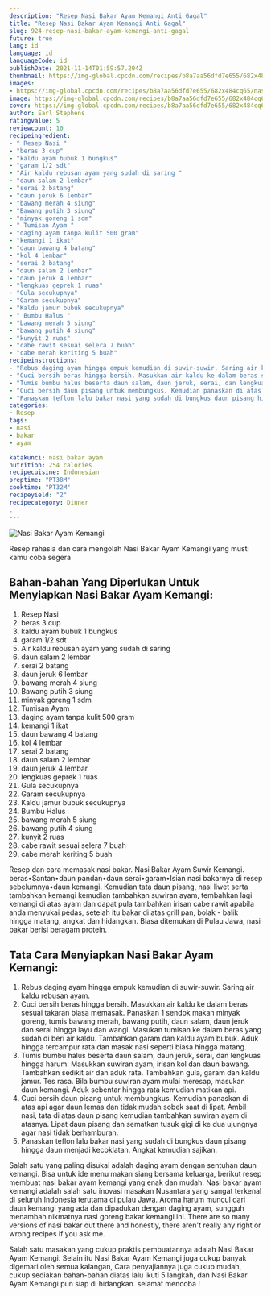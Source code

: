 ```yaml
---
description: "Resep Nasi Bakar Ayam Kemangi Anti Gagal"
title: "Resep Nasi Bakar Ayam Kemangi Anti Gagal"
slug: 924-resep-nasi-bakar-ayam-kemangi-anti-gagal
future: true
lang: id
language: id
languageCode: id
publishDate: 2021-11-14T01:59:57.204Z 
thumbnail: https://img-global.cpcdn.com/recipes/b8a7aa56dfd7e655/682x484cq65/nasi-bakar-ayam-kemangi-foto-resep-utama.png
images:
- https://img-global.cpcdn.com/recipes/b8a7aa56dfd7e655/682x484cq65/nasi-bakar-ayam-kemangi-foto-resep-utama.png
image: https://img-global.cpcdn.com/recipes/b8a7aa56dfd7e655/682x484cq65/nasi-bakar-ayam-kemangi-foto-resep-utama.png
cover: https://img-global.cpcdn.com/recipes/b8a7aa56dfd7e655/682x484cq65/nasi-bakar-ayam-kemangi-foto-resep-utama.png
author: Earl Stephens
ratingvalue: 5
reviewcount: 10
recipeingredient:
- " Resep Nasi "
- "beras 3 cup"
- "kaldu ayam bubuk 1 bungkus"
- "garam 1/2 sdt"
- "Air kaldu rebusan ayam yang sudah di saring "
- "daun salam 2 lembar"
- "serai 2 batang"
- "daun jeruk 6 lembar"
- "bawang merah 4 siung"
- "Bawang putih 3 siung"
- "minyak goreng 1 sdm"
- " Tumisan Ayam "
- "daging ayam tanpa kulit 500 gram"
- "kemangi 1 ikat"
- "daun bawang 4 batang"
- "kol 4 lembar"
- "serai 2 batang"
- "daun salam 2 lembar"
- "daun jeruk 4 lembar"
- "lengkuas geprek 1 ruas"
- "Gula secukupnya"
- "Garam secukupnya"
- "Kaldu jamur bubuk secukupnya"
- " Bumbu Halus "
- "bawang merah 5 siung"
- "bawang putih 4 siung"
- "kunyit 2 ruas"
- "cabe rawit sesuai selera 7 buah"
- "cabe merah keriting 5 buah"
recipeinstructions:
- "Rebus daging ayam hingga empuk kemudian di suwir-suwir. Saring air kaldu rebusan ayam."
- "Cuci bersih beras hingga bersih. Masukkan air kaldu ke dalam beras sesuai takaran biasa memasak. Panaskan 1 sendok makan minyak goreng, tumis bawang merah, bawang putih, daun salam, daun jeruk dan serai hingga layu dan wangi. Masukan tumisan ke dalam beras yang sudah di beri air kaldu. Tambahkan garam dan kaldu ayam bubuk. Aduk hingga tercampur rata dan masak nasi seperti biasa hingga matang."
- "Tumis bumbu halus beserta daun salam, daun jeruk, serai, dan lengkuas hingga harum. Masukkan suwiran ayam, irisan kol dan daun bawang. Tambahkan sedikit air dan aduk rata. Tambahkan gula, garam dan kaldu jamur. Tes rasa. Bila bumbu suwiran ayam mulai meresap, masukan daun kemangi. Aduk sebentar hingga rata kemudian matikan api."
- "Cuci bersih daun pisang untuk membungkus. Kemudian panaskan di atas api agar daun lemas dan tidak mudah sobek saat di lipat. Ambil nasi, tata di atas daun pisang kemudian tambahkan suwiran ayam di atasnya. Lipat daun pisang dan sematkan tusuk gigi di ke dua ujungnya agar nasi tidak berhamburan."
- "Panaskan teflon lalu bakar nasi yang sudah di bungkus daun pisang hingga daun menjadi kecoklatan. Angkat kemudian sajikan."
categories:
- Resep
tags:
- nasi
- bakar
- ayam

katakunci: nasi bakar ayam 
nutrition: 254 calories
recipecuisine: Indonesian
preptime: "PT38M"
cooktime: "PT32M"
recipeyield: "2"
recipecategory: Dinner
. 
---
```



![Nasi Bakar Ayam Kemangi](https://img-global.cpcdn.com/recipes/b8a7aa56dfd7e655/682x484cq65/nasi-bakar-ayam-kemangi-foto-resep-utama.png)

Resep rahasia dan cara mengolah  Nasi Bakar Ayam Kemangi yang musti kamu coba segera

<!--inarticleads1-->

## Bahan-bahan Yang Diperlukan Untuk Menyiapkan Nasi Bakar Ayam Kemangi:

1.  Resep Nasi 
1. beras 3 cup
1. kaldu ayam bubuk 1 bungkus
1. garam 1/2 sdt
1. Air kaldu rebusan ayam yang sudah di saring 
1. daun salam 2 lembar
1. serai 2 batang
1. daun jeruk 6 lembar
1. bawang merah 4 siung
1. Bawang putih 3 siung
1. minyak goreng 1 sdm
1.  Tumisan Ayam 
1. daging ayam tanpa kulit 500 gram
1. kemangi 1 ikat
1. daun bawang 4 batang
1. kol 4 lembar
1. serai 2 batang
1. daun salam 2 lembar
1. daun jeruk 4 lembar
1. lengkuas geprek 1 ruas
1. Gula secukupnya
1. Garam secukupnya
1. Kaldu jamur bubuk secukupnya
1.  Bumbu Halus 
1. bawang merah 5 siung
1. bawang putih 4 siung
1. kunyit 2 ruas
1. cabe rawit sesuai selera 7 buah
1. cabe merah keriting 5 buah

Resep dan cara memasak nasi bakar. Nasi Bakar Ayam Suwir Kemangi. beras•Santan•daun pandan•daun serai•garam•Isian nasi bakarnya di resep sebelumnya•daun kemangi. Kemudian tata daun pisang, nasi liwet serta tambahkan kemangi kemudian tambahkan suwiran ayam, tembahkan lagi kemangi di atas ayam dan dapat pula tambahkan irisan cabe rawit apabila anda menyukai pedas, setelah itu bakar di atas grill pan, bolak - balik hingga matang, angkat dan hidangkan. Biasa ditemukan di Pulau Jawa, nasi bakar berisi beragam protein. 

<!--inarticleads2-->

## Tata Cara Menyiapkan Nasi Bakar Ayam Kemangi:

1. Rebus daging ayam hingga empuk kemudian di suwir-suwir. Saring air kaldu rebusan ayam.
1. Cuci bersih beras hingga bersih. Masukkan air kaldu ke dalam beras sesuai takaran biasa memasak. Panaskan 1 sendok makan minyak goreng, tumis bawang merah, bawang putih, daun salam, daun jeruk dan serai hingga layu dan wangi. Masukan tumisan ke dalam beras yang sudah di beri air kaldu. Tambahkan garam dan kaldu ayam bubuk. Aduk hingga tercampur rata dan masak nasi seperti biasa hingga matang.
1. Tumis bumbu halus beserta daun salam, daun jeruk, serai, dan lengkuas hingga harum. Masukkan suwiran ayam, irisan kol dan daun bawang. Tambahkan sedikit air dan aduk rata. Tambahkan gula, garam dan kaldu jamur. Tes rasa. Bila bumbu suwiran ayam mulai meresap, masukan daun kemangi. Aduk sebentar hingga rata kemudian matikan api.
1. Cuci bersih daun pisang untuk membungkus. Kemudian panaskan di atas api agar daun lemas dan tidak mudah sobek saat di lipat. Ambil nasi, tata di atas daun pisang kemudian tambahkan suwiran ayam di atasnya. Lipat daun pisang dan sematkan tusuk gigi di ke dua ujungnya agar nasi tidak berhamburan.
1. Panaskan teflon lalu bakar nasi yang sudah di bungkus daun pisang hingga daun menjadi kecoklatan. Angkat kemudian sajikan.


Salah satu yang paling disukai adalah daging ayam dengan sentuhan daun kemangi. Bisa untuk ide menu makan siang bersama keluarga, berikut resep membuat nasi bakar ayam kemangi yang enak dan mudah. Nasi bakar ayam kemangi adalah salah satu inovasi masakan Nusantara yang sangat terkenal di seluruh Indonesia terutama di pulau Jawa. Aroma harum muncul dari daun kemangi yang ada dan dipadukan dengan daging ayam, sungguh menambah nikmatnya nasi goreng bakar kemangi ini. There are so many versions of nasi bakar out there and honestly, there aren&#39;t really any right or wrong recipes if you ask me. 

Salah satu masakan yang cukup praktis pembuatannya adalah  Nasi Bakar Ayam Kemangi. Selain itu  Nasi Bakar Ayam Kemangi  juga cukup banyak digemari oleh semua kalangan, Cara penyajiannya juga cukup mudah, cukup sediakan bahan-bahan diatas lalu ikuti 5 langkah, dan  Nasi Bakar Ayam Kemangi  pun siap di hidangkan. selamat mencoba !
